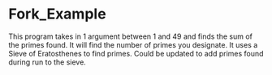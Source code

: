 # Fork_Example

This program takes in 1 argument between 1 and 49 and finds the sum of the primes found. It will find the number of primes you designate. It uses a Sieve of Eratosthenes to find primes. Could be updated to add primes found during run to the sieve.
